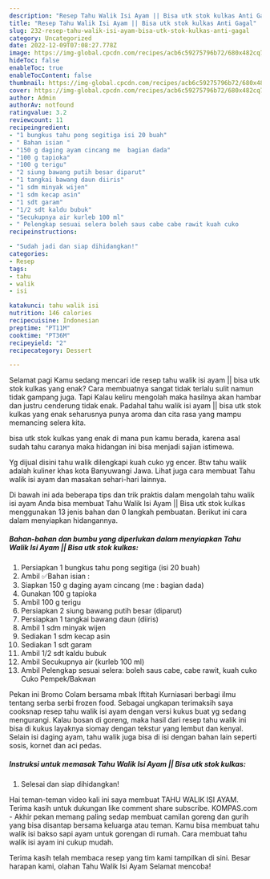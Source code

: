 ```yaml
---
description: "Resep Tahu Walik Isi Ayam || Bisa utk stok kulkas Anti Gagal"
title: "Resep Tahu Walik Isi Ayam || Bisa utk stok kulkas Anti Gagal"
slug: 232-resep-tahu-walik-isi-ayam-bisa-utk-stok-kulkas-anti-gagal
category: Uncategorized
date: 2022-12-09T07:08:27.778Z
image: https://img-global.cpcdn.com/recipes/acb6c59275796b72/680x482cq70/tahu-walik-isi-ayam-bisa-utk-stok-kulkas-foto-resep-utama.jpg
hideToc: false
enableToc: true
enableTocContent: false
thumbnail: https://img-global.cpcdn.com/recipes/acb6c59275796b72/680x482cq70/tahu-walik-isi-ayam-bisa-utk-stok-kulkas-foto-resep-utama.jpg
cover: https://img-global.cpcdn.com/recipes/acb6c59275796b72/680x482cq70/tahu-walik-isi-ayam-bisa-utk-stok-kulkas-foto-resep-utama.jpg
author: Admin
authorAv: notfound
ratingvalue: 3.2
reviewcount: 11
recipeingredient:
- "1 bungkus tahu pong segitiga isi 20 buah"
- " Bahan isian "
- "150 g daging ayam cincang me  bagian dada"
- "100 g tapioka"
- "100 g terigu"
- "2 siung bawang putih besar diparut"
- "1 tangkai bawang daun diiris"
- "1 sdm minyak wijen"
- "1 sdm kecap asin"
- "1 sdt garam"
- "1/2 sdt kaldu bubuk"
- "Secukupnya air kurleb 100 ml"
- " Pelengkap sesuai selera boleh saus cabe cabe rawit kuah cuko                      Cuko PempekBakwan"
recipeinstructions:

- "Sudah jadi dan siap dihidangkan!"
categories:
- Resep
tags:
- tahu
- walik
- isi

katakunci: tahu walik isi 
nutrition: 146 calories
recipecuisine: Indonesian
preptime: "PT11M"
cooktime: "PT36M"
recipeyield: "2"
recipecategory: Dessert

---
```



Selamat pagi Kamu sedang mencari ide resep tahu walik isi ayam || bisa utk stok kulkas yang enak? Cara membuatnya sangat tidak terlalu sulit namun tidak gampang juga. Tapi Kalau keliru mengolah maka hasilnya akan hambar dan justru cenderung tidak enak. Padahal tahu walik isi ayam || bisa utk stok kulkas yang enak seharusnya punya aroma dan cita rasa yang mampu memancing selera kita.

 bisa utk stok kulkas yang enak di mana pun kamu berada, karena asal sudah tahu caranya maka hidangan ini bisa menjadi sajian istimewa.

Yg dijual disini tahu walik dilengkapi kuah cuko yg encer. Btw tahu walik adalah kuliner khas kota Banyuwangi Jawa. Lihat juga cara membuat Tahu walik isi ayam dan masakan sehari-hari lainnya.


Di bawah ini ada beberapa tips dan trik praktis dalam mengolah tahu walik isi ayam  Anda bisa membuat Tahu Walik Isi Ayam || Bisa utk stok kulkas menggunakan 13 jenis bahan dan 0 langkah pembuatan. Berikut ini cara dalam menyiapkan hidangannya.

<!--inarticleads1-->

##### Bahan-bahan dan bumbu yang diperlukan dalam menyiapkan Tahu Walik Isi Ayam || Bisa utk stok kulkas:

1. Persiapkan 1 bungkus tahu pong segitiga (isi 20 buah)
1. Ambil  ✅Bahan isian :
1. Siapkan 150 g daging ayam cincang (me : bagian dada)
1. Gunakan 100 g tapioka
1. Ambil 100 g terigu
1. Persiapkan 2 siung bawang putih besar (diparut)
1. Persiapkan 1 tangkai bawang daun (diiris)
1. Ambil 1 sdm minyak wijen
1. Sediakan 1 sdm kecap asin
1. Sediakan 1 sdt garam
1. Ambil 1/2 sdt kaldu bubuk
1. Ambil Secukupnya air (kurleb 100 ml)
1. Ambil  Pelengkap sesuai selera: boleh saus cabe, cabe rawit, kuah cuko                      Cuko Pempek/Bakwan


Pekan ini Bromo Colam bersama mbak Iftitah Kurniasari berbagi ilmu tentang serba serbi frozen food. Sebagai ungkapan terimaksih saya cooksnap resep tahu walik isi ayam dengan versi kukus buat yg sedang mengurangi. Kalau bosan di goreng, maka hasil dari resep tahu walik ini bisa di kukus layaknya siomay dengan tekstur yang lembut dan kenyal. Selain isi daging ayam, tahu walik juga bisa di isi dengan bahan lain seperti sosis, kornet dan aci pedas. 

<!--inarticleads2-->

##### Instruksi untuk memasak Tahu Walik Isi Ayam || Bisa utk stok kulkas:


1. Selesai dan siap dihidangkan!

Hai teman-teman video kali ini saya membuat TAHU WALIK ISI AYAM. Terima kasih untuk dukungan like comment share subscribe. KOMPAS.com - Akhir pekan memang paling sedap membuat camilan goreng dan gurih yang bisa disantap bersama keluarga atau teman. Kamu bisa membuat tahu walik isi bakso sapi ayam untuk gorengan di rumah. Cara membuat tahu walik isi ayam ini cukup mudah. 

Terima kasih telah membaca resep yang tim kami tampilkan di sini. Besar harapan kami, olahan Tahu Walik Isi Ayam  Selamat mencoba!
